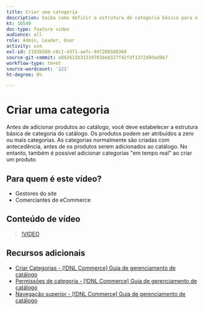 ```yaml
---
title: Criar uma categoria
description: Saiba como definir a estrutura de categoria básica para o catálogo de produtos.
kt: 10549
doc-type: feature video
audience: all
role: Admin, Leader, User
activity: use
exl-id: 2193b580-c8c1-4371-aefc-94720b560360
source-git-commit: e8d2631b31319701beb327f42fdf1372d9dad9b7
workflow-type: tm+mt
source-wordcount: '121'
ht-degree: 0%

---
```


# Criar uma categoria

Antes de adicionar produtos ao catálogo, você deve estabelecer a estrutura básica de categoria do catálogo. Os produtos podem ser atribuídos a zero ou mais categorias. As categorias normalmente são criadas com antecedência, antes de os produtos serem adicionados ao catálogo. No entanto, também é possível adicionar categorias &quot;em tempo real&quot; ao criar um produto.

## Para quem é este vídeo?

- Gestores do site
- Comerciantes de eCommerce

## Conteúdo de vídeo

>[!VIDEO](https://video.tv.adobe.com/v/343746?quality=12&learn=on)

## Recursos adicionais

- [Criar Categorias - [!DNL Commerce] Guia de gerenciamento de catálogo](https://experienceleague.adobe.com/docs/commerce-admin/catalog/categories/create/category-create.html)
- [Permissões de categoria - [!DNL Commerce] Guia de gerenciamento de catálogo](https://experienceleague.adobe.com/docs/commerce-admin/catalog/categories/category-permissions.html)
- [Navegação superior - [!DNL Commerce] Guia de gerenciamento de catálogo](https://experienceleague.adobe.com/docs/commerce-admin/catalog/catalog/navigation/navigation-top.html)
